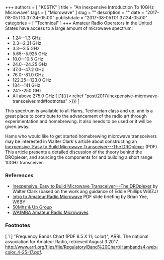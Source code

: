 +++
authors = [ "K0STK" ]
title = "An Inexpensive Introduction To 10GHz Microwave"
tags = [ "Microwave" ]
slug = ""
description = ""
date = "2017-08-05T10:37:34-05:00"
publishdate = "2017-08-05T01:37:34-05:00"
categories = [ "Technical" ]
+++
Amateur Radio Operators in the United States have access to a large amount of
microwave spectrum:

* 1.24--1.3 GHz
* 2.3--2.31 GHz
* 3.3--3.5 GHz
* 5.65--5.925 GHz
* 10.0--10.5 GHz
* 24.0--24.25 GHz
* 47.0--47.2 GHz
* 76.0--81.0 GHz
* 122.25--123.0 GHz
* 134--141 GHz
* 241--250 GHz
* All above 275.0 GHz <span style="font-style:normal;">[ [1]({{< relref "post/2017/inexpensive-microwave-transceiver.md#footnotes" >}}) ]</span>

This spectrum is available to all Hams, Technician class and up, and is a great place to contribute to the advancement of the radio art through experimentation and homebrewing. It also needs to be used or it will be given away.

<!--more-->

Hams who would like to get started homebrewing microwave transceivers may be interested in Walter Clark's article about constructing an [Inexpensive, Easy to Build Microwave Transceiver---The DROplexer](http://www.ham-radio.com/sbms/presentations/Walt_Clark/DROplexer.pdf) (PDF). This article presents a detailed discussion of the theory behind the DROplexer, and sourcing the components for and building a short range 10GHz transceiver.

### References

* [Inexpensive, Easy to Build Microwave Transceiver---The DROplexer](http://www.ham-radio.com/sbms/presentations/Walt_Clark/DROplexer.pdf) by Walter Clark (based on the work ang guidance of Eddie Phillips W6IZJ)
* [Intro to Amateur Radio Microwave](http://50mhzandup.org/Amateur_Radio_Microwave.pdf) PDF slide briefing by Brian Yee, W6BY
* [50Mhz & Up Group](http://50mhzandup.org/)
* [WA1MBA Amateur Radio Microwaves](http://www.wa1mba.org/)

### Footnotes

[ 1 ] "Frequency Bands Chart (PDF 8.5 X 11; color)",
ARRL The national association for Amateur Radio, retrieved August 3 2017,
http://www.arrl.org/files/file/Regulatory/Band%20Chart/Hambands4-web-color_4-25-17.pdf.
